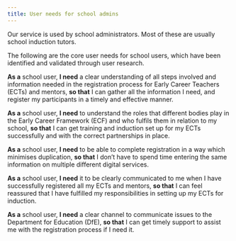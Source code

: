 ```yaml
---
title: User needs for school admins
---
```


Our service is used by school administrators. Most of these are usually school induction tutors. 

The following are the core user needs for school users, which have been identified and validated through user research. 

**As a** school user, **I need** a clear understanding of all steps involved and information needed in the registration process for Early Career Teachers (ECTs) and mentors, **so that** I can gather all the information I need, and register my participants in a timely and effective manner.

**As a** school user, **I need** to understand the roles that different bodies play in the Early Career Framework (ECF) and who fulfils them in relation to my school, **so that** I can get training and induction set up for my ECTs successfully and with the correct partnerships in place.

**As a** school user, **I need** to be able to complete registration in a way which minimises duplication, **so that** I don’t have to spend time entering the same information on multiple different digital services. 

**As a** school user, **I need** it to be clearly communicated to me when I have successfully registered all my ECTs and mentors, **so that** I can feel reassured that I have fulfilled my responsibilities in setting up my ECTs for induction. 

**As a** school user, **I need** a clear channel to communicate issues to the Department for Education (DfE), **so that** I can get timely support to assist me with the registration process if I need it.
